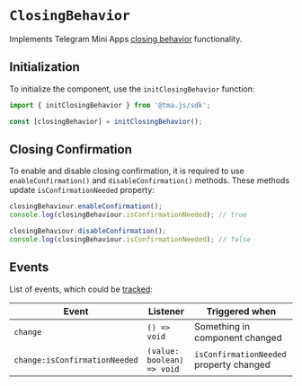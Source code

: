 # `ClosingBehavior`

Implements Telegram Mini
Apps [closing behavior](../../../platform/closing-behavior.md) functionality.

## Initialization

To initialize the component, use the `initClosingBehavior` function:

```typescript
import { initClosingBehavior } from '@tma.js/sdk';

const [closingBehavior] = initClosingBehavior();  
```

## Closing Confirmation

To enable and disable closing confirmation, it is required to use `enableConfirmation()`
and `disableConfirmation()` methods. These methods update `isConfirmationNeeded` property:

```typescript  
closingBehaviour.enableConfirmation();
console.log(closingBehaviour.isConfirmationNeeded); // true  

closingBehaviour.disableConfirmation();
console.log(closingBehaviour.isConfirmationNeeded); // false
```

## Events

List of events, which could be [tracked](../components#events):

| Event                         | Listener                   | Triggered when                          |
|-------------------------------|----------------------------|-----------------------------------------|
| `change`                      | `() => void`               | Something in component changed          |
| `change:isConfirmationNeeded` | `(value: boolean) => void` | `isConfirmationNeeded` property changed |